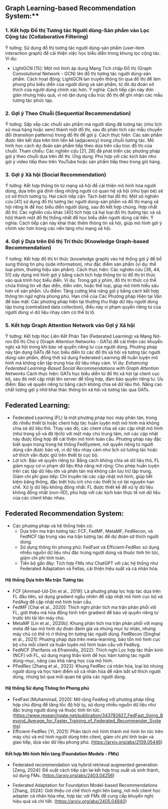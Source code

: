 ## Graph Learning-based Recommendation System:**

### 1. Kết hợp Đồ thị Tương tác Người dùng-Sản phẩm vào Lọc Cộng tác (Collaborative Filtering)
Ý tưởng: Sử dụng đồ thị tương tác người dùng-sản phẩm (user-item interaction graph) để cải thiện việc học biểu diễn trong khung lọc cộng tác.
Ví dụ:
- LightGCN [15]: Một mô hình áp dụng Mạng Tích chập Đồ thị (Graph Convolutional Network - GCN) lên đồ thị tương tác người dùng-sản phẩm.
Cách hoạt động: LightGCN lan truyền thông tin qua đồ thị để làm phong phú biểu diễn của người dùng và sản phẩm, từ đó dự đoán sở thích của người dùng chính xác hơn.
Ý nghĩa: Cách tiếp cận này đơn giản nhưng hiệu quả, vì nó tận dụng cấu trúc đồ thị để ghi nhận các mẫu tương tác phức tạp.
### 2. Gợi ý Theo Chuỗi (Sequential Recommendation)
Ý tưởng: Sắp xếp các chuỗi sản phẩm mà người dùng đã tương tác (như lịch sử mua hàng hoặc xem) thành một đồ thị, sau đó phân tích các mẫu chuyển đổi (transition patterns) trong đồ thị để gợi ý.
Cách thực hiện:
Các sản phẩm được liên kết dựa trên tính liền kề (adjacency) trong chuỗi tương tác.
Mô hình học cách dự đoán sản phẩm tiếp theo dựa trên cấu trúc đồ thị của chuỗi.
Tham chiếu: Các nghiên cứu [21, 28] đã phát triển các phương pháp gợi ý theo chuỗi dựa trên đồ thị.
Ứng dụng: Phù hợp với các kịch bản như gợi ý video tiếp theo trên YouTube hoặc sản phẩm tiếp theo trong giỏ hàng.
### 3. Gợi ý Xã hội (Social Recommendation)
Ý tưởng: Kết hợp thông tin từ mạng xã hội để cải thiện mô hình hóa người dùng, dựa trên giả định rằng những người có quan hệ xã hội (như bạn bè) sẽ có sở thích tương tự.
Hai cách tiếp cận:
Tách biệt hai đồ thị: Một số nghiên cứu [41] sử dụng đồ thị tương tác người dùng-sản phẩm và đồ thị mạng xã hội riêng lẻ để học biểu diễn người dùng, sau đó kết hợp chúng.
Hợp nhất đồ thị: Các nghiên cứu khác [40] tích hợp cả hai loại đồ thị (tương tác và xã hội) thành một đồ thị thống nhất để học biểu diễn người dùng cải tiến.
Ý nghĩa: Cách tiếp cận này khai thác thêm thông tin xã hội, giúp mô hình gợi ý chính xác hơn trong các nền tảng như mạng xã hội.
### 4. Gợi ý Dựa trên Đồ thị Tri thức (Knowledge Graph-based Recommendation)
Ý tưởng: Kết hợp đồ thị tri thức (knowledge graph) vào hệ thống gợi ý để bổ sung thông tin phụ (side information), như đặc điểm sản phẩm (ví dụ: thể loại phim, thương hiệu sản phẩm).
Cách thực hiện: Các nghiên cứu [36, 44, 51] xây dựng mô hình gợi ý bằng cách tích hợp thông tin từ đồ thị tri thức vào quá trình học biểu diễn.
Ví dụ: Trong gợi ý phim, đồ thị tri thức có thể chứa thông tin về đạo diễn, diễn viên, hoặc thể loại, giúp mô hình hiểu sâu hơn về sản phẩm.
Ưu điểm: Tăng cường khả năng gợi ý bằng cách kết hợp thông tin ngữ nghĩa phong phú.
Hạn chế của Các Phương pháp Hiện tại
Vấn đề bảo mật: Các phương pháp hiện tại thường thu thập dữ liệu người dùng tập trung (centralized data collection), điều này vi phạm quyền riêng tư của người dùng vì dữ liệu nhạy cảm có thể bị lộ.

### 5. Kết hợp Graph Attention Network vào Gợi ý Xã hội
Ý tưởng: Kết hợp Học Liên Kết Phân Tán (Federated Learning) và Mạng Nơ-ron Đồ thị Chú ý (Graph Attention Networks - GATs) để cải thiện các khuyến nghị xã hội trong khi bảo vệ quyền riêng tư của người dùng. Phương pháp này tận dụng GATs để học biểu diễn từ các đồ thị xã hội và tương tác người dùng-sản phẩm, đồng thời sử dụng Federated Learning để huấn luyện mô hình mà không cần tập trung hóa dữ liệu nhạy cảm.
Ví dụ: *Enhancing Federated Learning-Based Social Recommendations with Graph Attention Networks*
Cách thực hiện: GATs học biểu diễn từ đồ thị xã hội tại client cục bộ, sau đó mới cập nhật lên server để tổng hợp, đảm bảo quyền riêng tư.
Ưu điểm: Bảo vệ quyền riêng tư bằng cách không chia sẻ dữ liệu thô. Nâng cao chất lượng gợi ý nhờ khai thác thông tin xã hội và tương tác qua GATs. 


## Federated Learning:
- Federated Learning (FL) là một phương pháp học máy phân tán, trong đó nhiều thiết bị hoặc client hợp tác huấn luyện một mô hình mà không chia sẻ dữ liệu thô. Thay vào đó, các client chia sẻ các cập nhật mô hình (như trọng số và độ lệch) với một máy chủ trung tâm, nơi các cập nhật này được tổng hợp để cải thiện mô hình toàn cầu. Phương pháp này đặc biệt quan trọng trong hệ thống FedSystem, nơi quyền riêng tư người dùng cần được bảo vệ, vì dữ liệu nhạy cảm như lịch sử tương tác hoặc sở thích vẫn được giữ trên thiết bị cục bộ.
- Lợi ích:
Bảo vệ quyền riêng tư: Bằng cách không chia sẻ dữ liệu thô, FL giảm nguy cơ vi phạm dữ liệu
Khả năng mở rộng: Cho phép huấn luyện trên các tập dữ liệu lớn và phân tán mà không cần lưu trữ tập trung.
Giảm chi phí giao tiếp: Chỉ truyền tải các cập nhật mô hình, giúp tiết kiệm băng thông, đặc biệt hữu ích cho các thiết bị có tài nguyên hạn chế.
Xử lý dữ liệu không đồng nhất: FL được thiết kế để xử lý dữ liệu không đồng nhất (non-IID), phù hợp với các kịch bản thực tế nơi dữ liệu của các client khác nhau.


## Federated Recommendation System:
- Các phương pháp và hệ thống hiện có:
    + Dựa trên ma trận tương tác: FCF, FedMF, MetaMF, FedRecon, và FedNCF tập trung vào ma trận tương tác để dự đoán sở thích người dùng.
    + Sử dụng thông tin phong phú: FedFast và Efficient-FedRec sử dụng nhiều nguồn dữ liệu như đặc trưng người dùng và thuộc tính tin tức, giảm chi phí tính toán.
    + Tiến bộ gần đây: Tích hợp FMs như ChatGPT với các hệ thống như Federated Adaptation và Fellas, cải thiện hiệu suất và cá nhân hóa.

#### Hệ thống Dựa trên Ma trận Tương tác
+ FCF [Ammad-Ud-Din et al., 2019]: Là phương pháp lọc hợp tác dựa trên FL đầu tiên, sử dụng gradient ngẫu nhiên để cập nhật mô hình cục bộ và FedAvg để cập nhật mô hình toàn cầu.
+ FedMF [Chai et al., 2020]: Thích nghi phân tích ma trận phân phối với FL, giới thiệu mã hóa đồng hình trên gradient để bảo vệ quyền riêng tư trước khi tải lên máy chủ.
+ MetaMF [Lin et al., 2020b]: Khung phân tích ma trận phân phối với mạng meta để tạo mô hình dự đoán đánh giá và nhúng mục tư nhân, nhưng máy chủ có thể rò rỉ thông tin tương tác người dùng.
FedRecon [Singhal et al., 2021]: Phương pháp dựa trên meta-learning, bảo tồn mô hình cục bộ cho mỗi client và huấn luyện mô hình toàn cầu với FedAvg.
+ FedNCF [Perifanis và Efraimidis, 2022]: Thích nghi Lọc hợp tác thần kinh (NCF) với FL, sử dụng mạng thần kinh để học hàm tương tác người dùng-mục, nâng cao khả năng học của mô hình.
+ PFedRec [Zhang et al., 2023]: Khung FedRec cá nhân hóa, loại bỏ nhúng người dùng và học hàm điểm số cá nhân hóa để nắm bắt sở thích người dùng, nhưng bỏ qua mối quan hệ giữa các người dùng.

#### Hệ thống Sử dụng Thông tin Phong phú
+ FedFast [Muhammad, 2020]: Mở rộng FedAvg với phương pháp tổng hợp chủ động để tăng tốc độ hội tụ, sử dụng nhiều nguồn dữ liệu như đặc trưng người dùng và thuộc tính tin tức. (https://www.researchgate.net/publication/343782627_FedFast_Going_Beyond_Average_for_Faster_Training_of_Federated_Recommender_Systems)
+ Efficient-FedRec [Yi, 2021]: Phân tách mô hình thành mô hình tin tức trên máy chủ và mô hình người dùng trên client, giảm chi phí tính toán và giao tiếp, dựa vào dữ liệu phong phú. (https://arxiv.org/abs/2109.05446)

#### Kết hợp Mô hình Nền tảng (Foundation Models - FMs)
+ Federated recommendation via hybrid retrieval augmented generation [Zeng, 2024]: Đề xuất cách tiếp cận lai kết hợp truy xuất và sinh thành, sử dụng FMs. (https://arxiv.org/abs/2403.04256)

+ Federated Adaptation for Foundation Model-based Recommendations [Zhang, 2024]: Giới thiệu cơ chế thích nghi liên bang, nơi mỗi client học adapter cá nhân hóa nhẹ, hợp tác với FMs để cung cấp khuyến nghị hiệu quả và chi tiết. (https://arxiv.org/abs/2405.04840)



